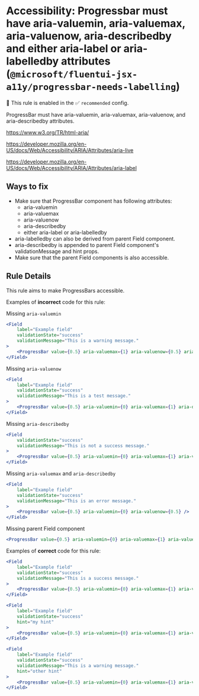 # Accessibility: Progressbar must have aria-valuemin, aria-valuemax, aria-valuenow, aria-describedby and either aria-label or aria-labelledby attributes (`@microsoft/fluentui-jsx-a11y/progressbar-needs-labelling`)

💼 This rule is enabled in the ✅ `recommended` config.

<!-- end auto-generated rule header -->

ProgressBar must have aria-valuemin, aria-valuemax, aria-valuenow, and aria-describedby attributes.

<https://www.w3.org/TR/html-aria/>

<https://developer.mozilla.org/en-US/docs/Web/Accessibility/ARIA/Attributes/aria-live>

<https://developer.mozilla.org/en-US/docs/Web/Accessibility/ARIA/Attributes/aria-label>

## Ways to fix

-   Make sure that ProgressBar component has following attributes:
    -   aria-valuemin
    -   aria-valuemax
    -   aria-valuenow
    -   aria-describedby
    -   either aria-label or aria-labelledby
- aria-labelledby can also be derived from parent Field component.
- aria-describedby is appended to parent Field component's validationMessage and hint props.
- Make sure that the parent Field components is also accessible.

## Rule Details

This rule aims to make ProgressBars accessible.

Examples of **incorrect** code for this rule:

Missing `aria-valuemin`
```jsx
<Field
    label="Example field"
    validationState="success"
    validationMessage="This is a warning message."
> 
    <ProgressBar value={0.5} aria-valuemax={1} aria-valuenow={0.5} aria-describedby="desc1" />
</Field>
```

Missing `aria-valuenow`
```jsx
<Field
    label="Example field"
    validationState="success"
    validationMessage="This is a test message."
> 
    <ProgressBar value={0.5} aria-valuemin={0} aria-valuemax={1} aria-describedby="desc1" />
</Field>
```

Missing `aria-describedby`
```jsx
<Field
    validationState="success"
    validationMessage="This is not a success message."
> 
    <ProgressBar value={0.5} aria-valuemin={0} aria-valuemax={1} aria-valuenow={0.5} />
</Field>
```

Missing `aria-valuemax` and `aria-describedby`
```jsx
<Field
    label="Example field"
    validationState="success"
    validationMessage="This is an error message."
> 
    <ProgressBar value={0.5} aria-valuemin={0} aria-valuenow={0.5} />
</Field>
```

Missing parent Field component
```jsx
<ProgressBar value={0.5} aria-valuemin={0} aria-valuemax={1} aria-valuenow={0.5} />
```

Examples of **correct** code for this rule:

```jsx
<Field
    label="Example field"
    validationState="success"
    validationMessage="This is a success message."
>
    <ProgressBar value={0.5} aria-valuemin={0} aria-valuemax={1} aria-valuenow={0.5} aria-describedby="desc1" aria-label="label1"/>
</Field>
```

```jsx
<Field
    label="Example field"
    validationState="success"
    hint="my hint"
>
    <ProgressBar value={0.5} aria-valuemin={0} aria-valuemax={1} aria-valuenow={0.5} aria-describedby="desc1" aria-labelledby="color"/>
</Field>
```

```jsx
<Field
    label="Example field"
    validationState="success"
    validationMessage="This is a warning message."
    hint="other hint"
>
    <ProgressBar value={0.5} aria-valuemin={0} aria-valuemax={1} aria-valuenow={0.5} aria-describedby="desc3" aria-label="label2"/>
</Field>
```
